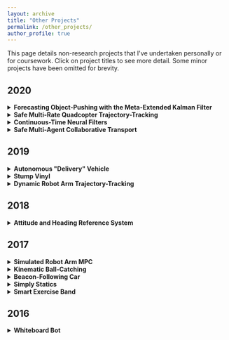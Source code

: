 ```yaml
---
layout: archive
title: "Other Projects"
permalink: /other_projects/
author_profile: true
---
```


<style>
  .boxed {
    color: black;
    border: 3px solid black;
    margin: 0px auto;
    padding: 10px;
    border-radius: 10px;
  }
</style>

This page details non-research projects that I've undertaken personally or for coursework. Click on project titles to see more detail. Some minor projects have been omitted for brevity.

## 2020
<details>
<summary><b>Forecasting Object-Pushing with the Meta-Extended Kalman Filter</b></summary>
<div class="boxed">

Course Project: _Deep Multi-Task and Meta Learning (CS 330)_  
Stanford University

This project was my initial attempt at the one-shot learning using meta-EKFs project on my research page. For more detail, see my research blurb about the project. Like in continuous-time neural filters, we approach the problem of meta-learning using classic state estimation techniques. By nature, the Kalman filter is somewhat like an adaptive controller (but "adapting" to unknown states, not system parameters). The key idea here is seeing if we can use a scheme similar to the decades-old [dual estimation](https://papers.nips.cc/paper/1999/file/f50a6c02a3fc5a3a5d4d9391f05f3efc-Paper.pdf) filter schemes to perform task-specific adaptation like in [Model-Agnostic Meta-Learning](https://arxiv.org/pdf/1703.03400.pdf), but backpropagating through filter operations rather than through gradient steps. The report has been withheld since it contains information that will be in the final paper.
</div>
</details>

<details>
<summary><b>Safe Multi-Rate Quadcopter Trajectory-Tracking</b></summary>
<div class="boxed">

Course Project: _Optimal and Learning-Based Control (AA 203)_  
Stanford University  
Collaborators: [Daniel Sotsaikich](https://www.linkedin.com/in/dsotsaikich/), [Brent Yi](https://brentyi.com/)

[[Video]](https://www.youtube.com/watch?v=je6I42qc2Z8)

This project sought to implement the multi-rate safe control scheme from [[this paper]](https://arxiv.org/pdf/2004.01761.pdf) in simulation. In the paper, they consider the simple case of a segway, while we instead consider here the 3D motion of a quadcopter.

The key idea is that we can maintain two controllers: one which operates slowly and generates high-level goals using some computationally-intensive planning scheme like MPC. A second fast controller maintains immediate safety using control barrier functions, which prevents the system from colliding with obstacles in the environment. We show that there are control frequencies where the slow controller alone fails, but the combination of the slow and fast controllers succeed in stabilizing the quadcopter to a desired trajectory safely.
</div>
</details>

<details>
<summary><b>Continuous-Time Neural Filters</b></summary>
<div class="boxed">

Course Project: _State Estimation and Filtering for Aerospace Systems (AA 273)_  
Stanford University  
Collaborators: [Brent Yi](https://brentyi.com/)

[[Report]](http://alberthli.github.io/files/other_projects/ctnfs/ctnf_report.pdf)

While most filter-based dynamics learning algorithms (e.g. [Deep Markov Models](https://arxiv.org/pdf/1609.09869.pdf), [Deep Variational Bayes Filters](https://arxiv.org/pdf/1605.06432.pdf), [Kalman Variational Autoencoders](https://proceedings.neurips.cc/paper/2017/file/7b7a53e239400a13bd6be6c91c4f6c4e-Paper.pdf), etc.) operate in discrete-time, we wanted to study the use of continuous-time filters for the same effect. Inspired by the advent of [neural ODEs](https://arxiv.org/pdf/1806.07366.pdf), we explored the setting where we used the Kalman-Bucy filter to consume data and a differentiable ODE solver to try learning the underlying nonlinear dynamics governing the system evolution.

The key idea behind the filter is _posterior inference_, or computing a belief over some latent state from a sequence of observations. The classical Kalman filter provides a very fast, iterative way to conduct posterior inference, which makes it perfect for an optimization-based approach towards learning dynamical and observation models. 

In these preliminary results, we found that there were some benefits to the continuous-time formulation, though our results were a little raw (preceding our Replay Overshooting paper by several months). Ultimately, the project was fairly novel and it was fun finding rarely-explored perspectives connecting state estimation theory and deep learning. 
</div>
</details>

<details>
<summary><b>Safe Multi-Agent Collaborative Transport</b></summary>
<div class="boxed">

Course Project: _Multi-Robot Control, Communication, and Sensing (AA 277)_  
Stanford University  
Collaborators: [Bibit Bianchini](http://www.bianchini-love.com/), [Lauren Luo](https://www.linkedin.com/in/lauren-luo-989945b4/)

This project is my first go at the multi-agent collaborative transport project on my research page. For the research-level detail, see my blurb on the research page. Some of the interesting results from the project implementation are shown here. I've withheld the project report and code, since those will end up being part of the paper results.
</div>
</details>

## 2019
<details>
<summary><b>Autonomous "Delivery" Vehicle</b></summary>
<div class="boxed">

Course Project: _Intro to Robot Autonomy (AA 274A)_  
Stanford University  
Collaborators: [Daniel Sotsaikich](https://www.linkedin.com/in/dsotsaikich/), [Brent Yi](https://brentyi.com/)

[[Slides]](http://alberthli.github.io/files/other_projects/delivery_bot/delivery_slides.pdf)

In this project, we were tasked with creating a "delivery" robot that could navigate in a mock environment to do food pickup and delivery. The system was a simple differential drive robot (Turtlebot) with a Velodyne lidar sensor mounted on top. The robot operated in two phases: a manual exploration phase in which a SLAM algorithm would map out the environment, including key "pickup" and "delivery" locations, and an autonomous delivery phase, in which we could suggest any order of pickup and delivery locations and the robot would plan the trajectory (keeping in mind obstacles in the environment and replanning as necessary) while navigating from location to location.

All software was built on ROS. The delivery logic was encoded in a finite state machine and planning was done using A\*. We also implemented a web-based command center that allowed any web-connected device (like phone or laptop) to manually control the robot, display the vendors on the map, and allowed a quick switch between exploration and delivery modes. Unfortunately, there is no video of our presentation run, but it worked!
</div>
</details>

<details>
<summary><b>Stump Vinyl</b></summary>
<div class="boxed">

Course Project: _Mechatronics (ME 102B)_  
UC Berkeley  
Collaborators: [Miranda Maravilla-Louie](https://www.linkedin.com/in/mirandajml/), Matt Morrison, [Sepehr Rostamzadeh](https://www.linkedin.com/in/sepehr-rostamzadeh/), [Daniel Sotsaikich](https://www.linkedin.com/in/dsotsaikich/), [Kriya Wong](https://www.linkedin.com/in/kriya-wong-1431a5107/)

[[Video]](http://alberthli.github.io/files/other_projects/stump_vinyl/stump_vinyl_vid.mp4) [[Poster]](http://alberthli.github.io/files/other_projects/stump_vinyl/stump_vinyl_poster.pdf)

This was one of my favorite projects and the brainchild of group member Matt (who humorously narrates the linked video). We sought to design and fabricate from scratch a 2-speed vinyl record player embedded into a real redwood tree stump acquired from a felled tree after a storm on one of Matt's friend's property. The end product featured a beautiful wooden exterior with a simplistic, custom-designed interface. I was primarily involved in electronic integration, motor control, and hardware specification. I was secondarily involved in the mechanical design of the moving parts like the turntable and tone arm.

First, the stump's ends were flattened to use as datum surfaces for a wood router. Afterwards, the raw stump still had many cracks and holes in it in its natural condition that made it unsuitable for immediate processing. A few runs of overnight epoxy filling helped fill those areas and strengthen the interior material. Over the course of a few months, the interior was milled out to allow the electronics and other mechanical components to be mounted.

The turntable was manufactured from aluminum on a CNC mill and designed to be stiff and structurally sound while light. Record players have two common methods for actuating the turntable: direct and belt drive. For this project, we opted to use a belt drive system so we could abuse a high drive ratio in order to run the motor at a higher RPM, thus allowing the use of a lower resolution encoder.

With the belt drive system, we also had to design a method to consistently tension the belt. For this, the entire motor assembly was placed into a carriage-style sliding assembly that allowed the user to move its position until the belt was sufficiently tensioned.

The tone arm of a record player is a delicate piece: it acts as the part holding the needle and must apply a very precise force on the record. Too low, and the audio signal will not be very strong. Too high, and the record runs the risk of being damaged by the needle force. Further, the base of the tone arm must also exhibit very low friction so that as the record grooves push on the needle, the base rotates smoothly. The placement of the tone arm is also important. The greater the tangency of the tone arm direction to the grooves, the better the sound quality. We used the Lofgren B method to place the tone arm in an optimal position. We also implemented an auto-stop system to detect when the record ended, stopping the turntable.

The whole system featured a fairly interconnected set of electronic parts all powered at different voltage levels. Our goal was to fully integrate the power, speaker, motor control, and audio processing circuits together on a physically small module that was easy to design around and that minimized the weight of the player. Most of the electronic components were bought off-the-shelf, including a buck converter, the Teensy 3.6 as the microcontroller, the audio adapter board for signal processing, the motor driver board and motor, a logic level shifter, and and amp to go along with the speakers. I also wrote some low-level code to read the motor encoders and implemented a simple PID scheme to control the motor speed.

Stumpy is now retired and resides with Matt's parents in San Diego.
</div>
</details>

<details>
<summary><b>Dynamic Robot Arm Trajectory-Tracking</b></summary>
<div class="boxed">

Course Project: _Nonlinear Systems (ME C237)_  
UC Berkeley  
Collaborators: [Daniel Sotsaikich](https://www.linkedin.com/in/dsotsaikich/), [Philipp Wu](https://wuphilipp.github.io/)

[[Slides]](https://docs.google.com/presentation/d/1SHs37LoZgW16Sz8T-8pkzUrenk6HyGlApq3xy3vODRo/edit?usp=sharing)

This project sought to control a 6-DOF robot arm along a pre-computed trajectory using input-output linearization. In particular, our goal was to judge the capacity of this nonlinear controller to perform complex tasks such as ball-catching by analyzing its performance in tracking a relatively quick-moving trajectory. In doing so, we abstracted the ability of the controller away from other aspects of task completion, such as perception, trajectory optimization, etc. We found the controller's performance to be passable for a relatively naive application of I/O linearization.

The arm, its model, and all control code are part of the [_Blue_](https://www.berkeleyopenarms.org/) project (now at Berkeley Open Arms), and are the product of research done from UC Berkeley's [Robot Learning Lab](http://rll.berkeley.edu). I have no affiliation with the RLL.

Since we had direct access to the arm's physical parameters, we could derive an analytical model for the robot dynamics from standard open-chain manipulator models. We let some symbolic computations run for a few days to compute all the necessary matrix functions, then compiled the results into fast C++ functions. We also generated smooth trajectories using target points and cubic spline interpolation. Our desired trajectory was just chosen as three random points that the robot cycled between. After some iteration, we found that some PD-style modifications to the I/O linearization controller were enough to achieve fairly good tracking. For more details, see the slides.
</div>
</details>

## 2018
<details>
<summary><b>Attitude and Heading Reference System</b></summary>
<div class="boxed">

Personal Project  
Collaborators: [Philipp Wu](https://wuphilipp.github.io/)

[[Code]](https://github.com/alberthli/ahrs)

This was a fun personal project that helped introduce me a bit to more complex ideas in sensor fusion, communication protocols like I2C, and hardware calibration routines. The idea of an attitude and heading reference system is to provide _attitude_ information (roll, pitch, yaw or some equivalent rotational coordinates) while also estimating the heading relative to the global magnetic field. Typically, you can use a 9-axis IMU consisting of a magnetometer, accelerometer, and gyroscope and then use some attitude estimation algorithm to filter the signals.

The traditional method here is the Kalman filter, though there are newer and more computationally efficient (with looser accuracy guarantees) methods like Mahony's or Madgwick's filters for aerospace systems that work in quaternion space. We opted for an implementation of Madgwick's algorithm for this project. One of the most fun parts of the project was learning how to mess around with bit registers on these sensors to set things like sensitivity/precision, communication modes, and data rate selection. We ultimately ended up implementing a bunch of stuff in both C++ and Python, but the system wasn't really used for anything and by 2018 we were too busy to make too much more progress on it.
</div>
</details>

## 2017
<details>
<summary><b>Simulated Robot Arm MPC</b></summary>
<div class="boxed">

Course Project: _Model Predictive Control and Loop Shaping (ME C231A)_  
UC Berkeley  
Collaborators: [Rachel Thomasson](https://www.linkedin.com/in/rachelthomasson/), [Philipp Wu](https://wuphilipp.github.io/), [Allan Zhao](https://www.linkedin.com/in/allan-zhao-0410682b/)

This project sought to implement a model predictive controller in simulation for a 6-DOF arm to follow pre-computed trajectories. The arm not only successfully followed these trajectories, it demonstrated rejection of randomly generated Gaussian perturbations to the end-effector. Simulations were conducted in MATLAB using the nonlinear solver fmincon.

The arm, its model, and all control code are part of the [_Blue_](https://www.berkeleyopenarms.org/) project (now at Berkeley Open Arms), and are the product of research done from UC Berkeley's [Robot Learning Lab](http://rll.berkeley.edu). I have no affiliation with the RLL.

I chose two trajectory geometries for study: a square and a helical path. Curves describing these motions were plotted in Cartesian space and discretized into sets of target points used for the controller.

Model predictive control operates on the principle of solving constrained finite time optimal control (CFTOC) problems repeatedly until an end condition is satisfied (there may not be an end condition). The CFTOC problem can be defined by a cost function and the constraints on the state and input space. We defined our states as the joint positions and velocities and the inputs to be actuator torques. An equality constraint is also applied: the evolution of the system's dynamics defined in the previous section.

To reduce computation time, at each time step I linearized the dynamics around the current state of the system. Our controller divided the trajectory-tracking problem into several smaller ones whose end conditions were satisfied when the end-effector position was close to the next point in our discretized trajectory. The end-effector would attempt to travel in a straight line in Cartesian space between these points. We also showed that our controller is quite robust to random Gaussian force disturbances applied to the end-effector.

The approach taken here was quite naive, and it was a while before I learned more advanced optimal control techniques like iLQR or techniques in sequential convex programming.

---

<p align="center">
  <img src="http://alberthli.github.io/files/other_projects/simmpc/disturbances.gif" />
</p>
<p style="text-align: center; font-size: 16px"><i>The simulated controller rejecting disturbances while tracking a trajectory.</i></p>

</div>
</details>

<details>
<summary><b>Kinematic Ball-Catching</b></summary>
<div class="boxed">

Course Project: _Intro to Robotics (EE C106A)_  
UC Berkeley  
Collaborators: [Kireet Agrawal](https://www.linkedin.com/in/kireetagrawal/), [David Gealy](https://www.linkedin.com/in/david-gealy-726741b7/), [Rachel Thomasson](https://www.linkedin.com/in/rachelthomasson/), [Philipp Wu](https://wuphilipp.github.io/)

[[Video]](https://www.youtube.com/watch?v=r4Fji2e9nkE&feature=emb_title) [[Slides]](https://docs.google.com/presentation/d/1cxPvYGTbB8BG72-MSRxU9p83Ri8C__usBQ_gA2N2Oko/edit?usp=sharing)

This project sought to implement a real-time method for catching a ball with a 6-DOF robotic arm developed by the Robot Learning Lab. At the time, dynamic methods were deemed too slow to run online, so we used kinematic methods instead. A ball was identified by a Kinect as it was tossed and a Kalman filter estimated the position of the ball when in range of the arm. When a high enough confidence was established, the arm would move to the position it predicted would intercept the ball's trajectory. We were successful in catching almost all underhand throws.

The arm, its model, and all control code are part of the [_Blue_](https://www.berkeleyopenarms.org/) project (now at Berkeley Open Arms), and are the product of research done from UC Berkeley's [Robot Learning Lab](http://rll.berkeley.edu). I have no affiliation with the RLL.

The arm was mounted onto a static frame clamped onto a table. Additionally, ball-tracking was done using a Kinect, which was mounted snugly onto an auxiliary frame that I attached onto the main base. Rather than a traditional end-effector, a velcro ball and a corresponding pad was used to perform the catching. Note the Vive virtual reality trackers attached to the arm's links. These were not used for position feedback, but rather for initial calibration of the arm's position for use in rviz to visualize the arm on lab computers.

The Kinect computed the ball position using a pinhole model and the trajectory of the ball was estimated using projectile motion equations estimated using a Kalman filter. We fixed a desired distance of catching, which formed a sphere, and continuously recomputed the intersection between the ball trajectory and this sphere, which became the desired pad position.

---

<p align="center">
  <img src="http://alberthli.github.io/files/other_projects/ball_catch/catches.gif" />
</p>
<p style="text-align: center; font-size: 16px"><i>David tossing the ball and Blue catching it.</i></p>

</div>
</details>

<details>
<summary><b>Beacon-Following Car</b></summary>
<div class="boxed">

Course Project: _Microprocessor-Based Mechanical Systems (ME 135)_  
UC Berkeley  
Collaborators: [Denny Min](https://www.linkedin.com/in/syungdennymin/), [Vedang Patankar](https://www.linkedin.com/in/vedang-patankar-57180317a/), [Patrick Scholl](https://www.linkedin.com/in/patrick-scholl-0a5a1b10b/)

This project sought to hack a toy RC car and implement two main functions: following the pulse of a handheld ultrasonic beacon or navigating to a target GPS coordinate in real time. The hardware provided to us was the NI MyRIO, and we supplemented that with ultrasonic and infrared sensors, a magnetometer, an accelerometer, and a GPS module. We were successful in implementing both functions.

The system was an RC car with several layers. The inner layer housed the motors and H-bridges, the middle layer housed the MyRIO, and the upper layer held the battery and the sensor array. At the front of the car were three ultrasonic receivers to interface with the beacon.

The beacon was composed of a single ultrasonic transducer and an array of IR LEDs. The IR signal was used to synchronize the clocks between the ultrasonic transducer and the receiver array on the car so that accurate time of flight could be recorded both for distance and direction control. I designed the circuit for the beacon and implemented a state machine architecture to distinguish between waiting on IR signals, waiting on ultrasonic signals, and interpreting ultrasonic signals to actuate the motors.

The other mode of the vehicle was GPS coordinate-tracking. In this mode, the user simply input global coordinates to command the vehicle to and it would automatically move to that location. Unfortunately, the car was destroyed for parts after the project and there wasn't too much documentation during the process.

---

<p align="center">
  <img src="http://alberthli.github.io/files/other_projects/beacon_car/gui.png" />
</p>
<p style="text-align: center; font-size: 16px"><i>The GUI for the car's settings.</i></p>

<p align="center">
  <img src="http://alberthli.github.io/files/other_projects/beacon_car/car_move.gif" />
</p>
<p style="text-align: center; font-size: 16px"><i>The car responding to the beacon during a test session.</i></p>

</div>
</details>

<details>
<summary><b>Simply Statics</b></summary>
<div class="boxed">

Course Project: _Advanced Programming with MATLAB (E 177)_  
UC Berkeley

[[Code]](https://github.com/alberthli/simplystatics)

This project sought to implement a solver for statically determinate 2D beams with transverse loads applied as an educational tool for new engineering undergrads. In particular, my goal was for the solver to analytically calculate shear and moment diagrams for an arbitrarily high number of loads, including distributed loads represented by arbitrary real functions. Online beam calculators exist, but typically impose limits on how many loads can be applied and only consider uniform distributed loads. This project was part of a larger submission with three distinct parts. There were no collaborators for this portion of the project.

The calculator analyzed the system constraints defined by the user to verify that the constraints were valid. Then, the boundary conditions were applied and symbolic integration was performed to retrieve the shear and moment functions describing the beam's reaction to external loadings.

---

<p align="center">
  <img src="http://alberthli.github.io/files/other_projects/simply_statics/gui.png" />
</p>
<p style="text-align: center; font-size: 16px"><i>The GUI. Note the complex user-defined transverse load.</i></p>

</div>
</details>

<details>
<summary><b>Smart Exercise Band</b></summary>
<div class="boxed">

3D Printing Hack-a-thon: _3DMC_  
UC Berkeley  
Collaborators: [Kireet Agrawal](https://www.linkedin.com/in/kireetagrawal/), [Travis Brashears](http://www.travisbrashears.com/), [Sepehr Rostamzadeh](https://www.linkedin.com/in/sepehr-rostamzadeh/), [Philipp Wu](https://wuphilipp.github.io/)

This project sought to prototype a flexible workout band that could analyze the movements of an individual engaging in physical activity and give encouragement or advice in response. The allotted time for the hack-a-thon was 24 hours. We were successful in producing the band, collecting data, and returning basic feedback to the user. However, more complex analysis of the data was not possible given our time constraints. We placed 2nd at the competition.

The band itself was 3D-printed on a flexible filament called NinjaFlex. This material printed extremely slowly and was very prone to failure - we had about 3 failed prints over the duration of the hack-a-thon, but we were lucky to be able to print on multiple printers at once. The user wears the armband on the upper arm and performs exercises. Onboard is a 9-axis IMU that measures angular data during a motion. There is also an audio unit and speaker that can give live feedback to the user, though this feature was not fully implemented during the duration of the hack-a-thon.

---

<p align="center">
  <img src="http://alberthli.github.io/files/other_projects/exercise_band/armband.jpg" />
</p>
<p style="text-align: center; font-size: 16px"><i>Me volunteering my arm to test the band.</i></p>

</div>
</details>

## 2016
<details>
<summary><b>Whiteboard Bot</b></summary>
<div class="boxed">

Robotics Competition: _Dorm Ex Machina_  
UC Berkeley  
Collaborators: [Adam Castiel](https://www.linkedin.com/in/adam-castiel-15b61a123/), [Denny Min](https://www.linkedin.com/in/syungdennymin/)

[[Video]](https://www.youtube.com/watch?v=GfPKv-0IBVw)

This project was a part of a larger one whose goal was to prototype a whiteboard marker printer, a device that could analyze an image and reproduce it on a whiteboard. My portion of the project was the image analysis algorithm that took an image as an input and produced two outputs: a visual of the path a marker would take to draw the image, and a set of instructions passed to servos commanding the device. I was successful in implementing the algorithm, but the resolution of the servos permitted only simple images to be drawn.

The path generated for the marker was meant to replicate human tendencies in drawing features. For example, outlines would tend to be traversed first with the details of the interior being filled in after. This feature-based approach to drawing was designed to produce a more artistic rather than mechanistic device. The path generator was written in Java and the generated path was converted into servo commands for the physical drawing. Unfortunately, little documentation remains of the mechanical system, which was later destroyed after the competition to re-use parts.
</details>
